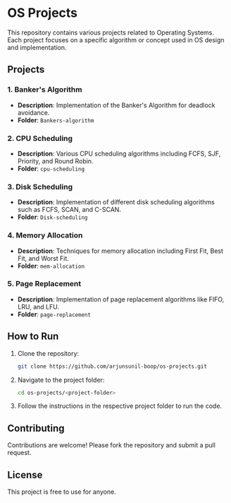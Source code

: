 # OS Projects

This repository contains various projects related to Operating Systems. Each project focuses on a specific algorithm or concept used in OS design and implementation.

## Projects

### 1. Banker's Algorithm
- **Description**: Implementation of the Banker's Algorithm for deadlock avoidance.
- **Folder**: `Bankers-algorithm`

### 2. CPU Scheduling
- **Description**: Various CPU scheduling algorithms including FCFS, SJF, Priority, and Round Robin.
- **Folder**: `cpu-scheduling`

### 3. Disk Scheduling
- **Description**: Implementation of different disk scheduling algorithms such as FCFS, SCAN, and C-SCAN.
- **Folder**: `Disk-scheduling`

### 4. Memory Allocation
- **Description**: Techniques for memory allocation including First Fit, Best Fit, and Worst Fit.
- **Folder**: `mem-allocation`

### 5. Page Replacement
- **Description**: Implementation of page replacement algorithms like FIFO, LRU, and LFU.
- **Folder**: `page-replacement`

## How to Run

1. Clone the repository:
    ```bash
    git clone https://github.com/arjunsunil-boop/os-projects.git
    ```
2. Navigate to the project folder:
    ```bash
    cd os-projects/<project-folder>
    ```
3. Follow the instructions in the respective project folder to run the code.

## Contributing

Contributions are welcome! Please fork the repository and submit a pull request.

## License

This project is free to use for anyone.

